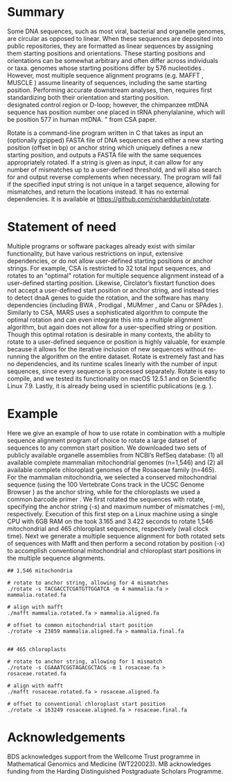 # Summary

Some DNA sequences, such as most viral, bacterial and organelle genomes,
are circular as opposed to linear. When these sequences are deposited
into public repositories, they are formatted as linear sequences by
assigning them starting positions and orientations. These starting
positions and orientations can be somewhat arbitrary and often differ
across individuals or taxa. genomes whose starting positions differ by
576 nucleotides . However, most multiple sequence alignment programs
(e.g. MAFFT , MUSCLE ) assume linearity of sequences, including the same
starting position. Performing accurate downstream analyses, then,
requires first standardizing both their orientation and starting
position.  
designated control region or D-loop; however, the chimpanzee mtDNA
sequence has position number one placed in tRNA phenylalanine, which
will be position 577 in human mtDNA. " from CSA paper.

Rotate is a command-line program written in C that takes as input an
(optionally gzipped) FASTA file of DNA sequences and either a new
starting position (offset in bp) or anchor string which uniquely defines
a new starting position, and outputs a FASTA file with the same
sequences appropriately rotated. If a string is given as input, it can
allow for any number of mismatches up to a user-defined threshold, and
will also search for and output reverse complements when necessary. The
program will fail if the specified input string is not unique in a
target sequence, allowing for mismatches, and return the locations
instead. It has no external dependencies. It is available at
<https://github.com/richarddurbin/rotate>.

# Statement of need

Multiple programs or software packages already exist with similar
functionality, but have various restrictions on input, extensive
dependencies, or do not allow user-defined starting positions or anchor
strings. For example, CSA is restricted to 32 total input sequences, and
rotates to an "optimal" rotation for multiple sequence alignment instead
of a user-defined starting position. Likewise, Circlator’s fixstart
function does not accept a user-defined start position or anchor string,
and instead tries to detect dnaA genes to guide the rotation, and the
software has many dependencies (including BWA , Prodigal , MUMmer , and
Canu or SPAdes ). Similarly to CSA, MARS uses a sophisticated algorithm
to compute the optimal rotation and can even integrate this into a
multiple alignment algorithm, but again does not allow for a
user-specified string or position. Though this optimal rotation is
desirable in many contexts, the ability to rotate to a user-defined
sequence or position is highly valuable, for example because it allows
for the iterative inclusion of new sequences without re-running the
algorithm on the entire dataset. Rotate is extremely fast and has no
dependencies, and its runtime scales linearly with the number of input
sequences, since every sequence is processed separately. Rotate is easy
to compile, and we tested its functionality on macOS 12.5.1 and on
Scientific Linux 7.9. Lastly, it is already being used in scientific
publications (e.g. ).

# Example

Here we give an example of how to use rotate in combination with a
multiple sequence alignment program of choice to rotate a large dataset
of sequences to any common start position. We downloaded two sets of
publicly available organelle assemblies from NCBI’s RefSeq database: (1)
all available complete mammalian mitochondrial genomes (n=1,546) and (2)
all available complete chloroplast genomes of the Rosaceae family
(n=465). For the mammalian mitochondria, we selected a conserved
mitochondrial sequence (using the 100 Vertebrate Cons track in the UCSC
Genome Browser ) as the anchor string, while for the chloroplasts we
used a common barcode primer . We first rotated the sequences with
rotate, specifying the anchor string (-s) and maximum number of
mismatches (-m), respectively. Execution of this first step on a Linux
machine using a single CPU with 6GB RAM on the took 3.165 and 3.422
seconds to rotate 1,546 mitochondrial and 465 chloroplast sequences,
respectively (wall clock time). Next we generate a multiple sequence
alignment for both rotated sets of sequences with Mafft and then perform
a second rotation by position (-x) to accomplish conventional
mitochondrial and chloroplast start positions in the multiple sequence
alignments.

    ## 1,546 mitochondria

    # rotate to anchor string, allowing for 4 mismatches
    ./rotate -s TACGACCTCGATGTTGGATCA -m 4 mammalia.fa > mammalia.rotated.fa

    # align with mafft
    ./mafft mammalia.rotated.fa > mammalia.aligned.fa

    # offset to common mitochondrial start position
    ./rotate -x 23859 mammalia.aligned.fa > mammalia.final.fa


    ## 465 chloroplasts

    # rotate to anchor string, allowing for 1 mismatch
    ./rotate -s CGAAATCGGTAGACGCTACG -m 1 rosaceae.fa > rosaceae.rotated.fa

    # align with mafft
    ./mafft rosaceae.rotated.fa > rosaceae.aligned.fa

    # offset to conventional chloroplast start position
    ./rotate -x 163249 rosaceae.aligned.fa > rosaceae.final.fa

# Acknowledgements

BDS acknowledges support from the Wellcome Trust programme in
Mathematical Genomics and Medicine (WT220023). MB acknowledges funding
from the Harding Distinguished Postgraduate Scholars Programme.

<div class="singlespace">

</div>
